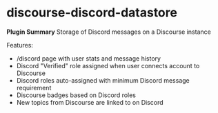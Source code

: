 # **discourse-discord-datastore**

**Plugin Summary**
Storage of Discord messages on a Discourse instance 

Features:
- /discord page with user stats and message history 
- Discord "Verified" role assigned when user connects account to Discourse 
- Discord roles auto-assigned with minimum Discord message requirement
- Discourse badges based on Discord roles
- New topics from Discourse are linked to on Discord
